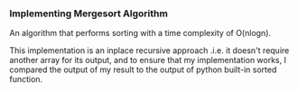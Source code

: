 ### Implementing Mergesort Algorithm

An algorithm that performs sorting with a time complexity of O(nlogn).

This implementation is an inplace recursive approach .i.e. it doesn't require another array for its output, and to ensure that my implementation works, I compared the output of my result to the output of python built-in sorted function.